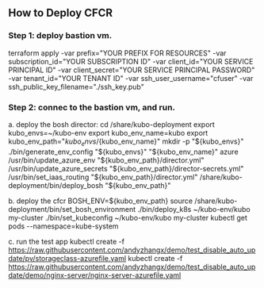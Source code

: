 ## How to Deploy CFCR

### Step 1: deploy bastion vm.
terraform apply -var prefix="YOUR PREFIX FOR RESOURCES" -var subscription_id="YOUR SUBSCRIPTION ID" -var client_id="YOUR SERVICE PRINCIPAL ID" -var client_secret="YOUR SERVICE PRINCIPAL PASSWORD" -var tenant_id="YOUR TENANT ID" -var ssh_user_username="cfuser" -var ssh_public_key_filename="./ssh_key.pub"

### Step 2: connec to the bastion vm, and run.
a. deploy the bosh director:
cd /share/kubo-deployment
export kubo_envs=~/kubo-env
export kubo_env_name=kubo
export kubo_env_path="${kubo_envs}/${kubo_env_name}"
mkdir -p "${kubo_envs}"
./bin/generate_env_config "${kubo_envs}" "${kubo_env_name}" azure
/usr/bin/update_azure_env "${kubo_env_path}/director.yml"
/usr/bin/update_azure_secrets "${kubo_env_path}/director-secrets.yml"
/usr/bin/set_iaas_routing "${kubo_env_path}/director.yml"
/share/kubo-deployment/bin/deploy_bosh "${kubo_env_path}"

b. deploy the cfcr
BOSH_ENV=${kubo_env_path} 
source /share/kubo-deployment/bin/set_bosh_environment
./bin/deploy_k8s ~/kubo-env/kubo my-cluster
./bin/set_kubeconfig ~/kubo-env/kubo my-cluster
kubectl get pods --namespace=kube-system

c. run the test app
kubectl create -f https://raw.githubusercontent.com/andyzhangx/demo/test_disable_auto_update/pv/storageclass-azurefile.yaml
kubectl create -f https://raw.githubusercontent.com/andyzhangx/demo/test_disable_auto_update/demo/nginx-server/nginx-server-azurefile.yaml